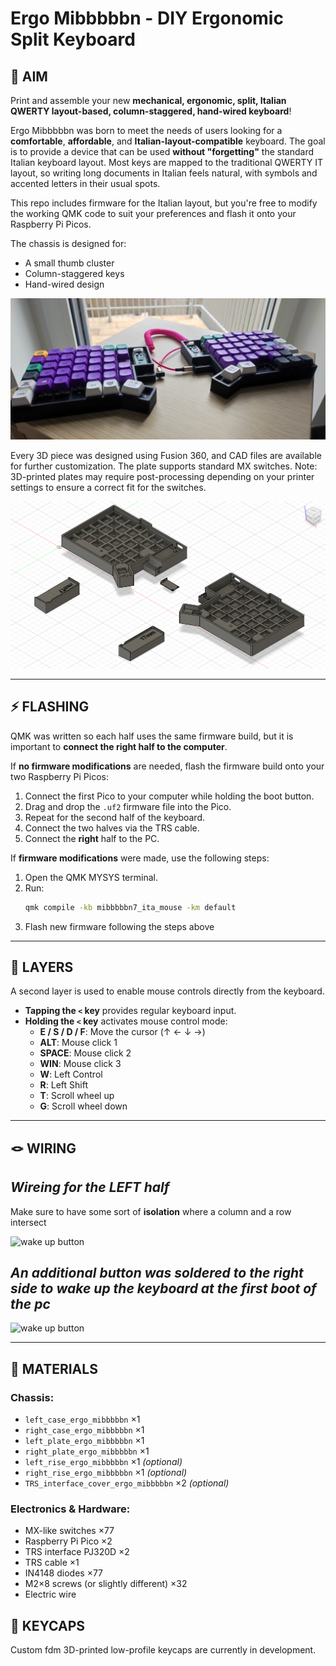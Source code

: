 # Ergo Mibbbbbn - DIY Ergonomic Split Keyboard

## 🎯 AIM

Print and assemble your new **mechanical, ergonomic, split, Italian QWERTY layout-based, column-staggered, hand-wired keyboard**!

Ergo Mibbbbbn was born to meet the needs of users looking for a **comfortable**, **affordable**, and **Italian-layout-compatible** keyboard. The goal is to provide a device that can be used **without "forgetting"** the standard Italian keyboard layout. Most keys are mapped to the traditional QWERTY IT layout, so writing long documents in Italian feels natural, with symbols and accented letters in their usual spots.

This repo includes firmware for the Italian layout, but you're free to modify the working QMK code to suit your preferences and flash it onto your Raspberry Pi Picos.

The chassis is designed for:
- A small thumb cluster
- Column-staggered keys
- Hand-wired design

<!-- BREAKPOINT -->
![flat view](Pics/Photos/flat_trs_3.jpg)
<!-- BREAKPOINT -->

Every 3D piece was designed using Fusion 360, and CAD files are available for further customization. The plate supports standard MX switches. Note: 3D-printed plates may require post-processing depending on your printer settings to ensure a correct fit for the switches.
<!-- BREAKPOINT -->
![fusion360_screenshot](Pics/Fusion360/side_view.png)
<!-- BREAKPOINT -->
---

## ⚡​ FLASHING

QMK was written so each half uses the same firmware build, but it is important to **connect the right half to the computer**.

If **no firmware modifications** are needed, flash the firmware build onto your two Raspberry Pi Picos:

1. Connect the first Pico to your computer while holding the boot button.
2. Drag and drop the `.uf2` firmware file into the Pico.
3. Repeat for the second half of the keyboard.
4. Connect the two halves via the TRS cable.
5. Connect the **right** half to the PC.

If **firmware modifications** were made, use the following steps:

1. Open the QMK MYSYS terminal.
2. Run:
   ```bash
   qmk compile -kb mibbbbbn7_ita_mouse -km default
3. Flash new firmware following the steps above
---

## 💅​ LAYERS

A second layer is used to enable mouse controls directly from the keyboard.

- **Tapping the `<` key** provides regular keyboard input.
- **Holding the `<` key** activates mouse control mode:
  - **E / S / D / F**: Move the cursor (↑ ← ↓ →)
  - **ALT**: Mouse click 1
  - **SPACE**: Mouse click 2
  - **WIN**: Mouse click 3
  - **W**: Left Control
  - **R**: Left Shift
  - **T**: Scroll wheel up
  - **G**: Scroll wheel down

---
## 🪢​ WIRING

*Wireing for the LEFT half*
---
<!-- BREAKPOINT -->
Make sure to have some sort of **isolation** where a column and a row intersect  
<!-- BREAKPOINT -->
![wake up button](Wireing/left_wireing.png)
<!-- BREAKPOINT -->

*An additional button was soldered to the right side to wake up the keyboard at the first boot of the pc*
---
<!-- BREAKPOINT -->
![wake up button](Wireing/button_for_right_side.png)
<!-- BREAKPOINT -->
---
## 🧱​ MATERIALS

### Chassis:
- `left_case_ergo_mibbbbbn` ×1  
- `right_case_ergo_mibbbbbn` ×1  
- `left_plate_ergo_mibbbbbn` ×1  
- `right_plate_ergo_mibbbbbn` ×1  
- `left_rise_ergo_mibbbbbn` ×1 *(optional)*  
- `right_rise_ergo_mibbbbbn` ×1 *(optional)*  
- `TRS_interface_cover_ergo_mibbbbbn` ×2 *(optional)*  

### Electronics & Hardware:
- MX-like switches ×77
- Raspberry Pi Pico ×2  
- TRS interface PJ320D ×2  
- TRS cable ×1  
- IN4148 diodes ×77  
- M2×8 screws (or slightly different) ×32  
- Electric wire  

## 🧢 KEYCAPS

Custom fdm 3D-printed low-profile keycaps are currently in development.
